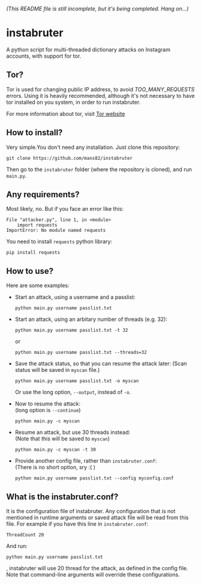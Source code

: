 *(This README file is still incomplete, but it's being completed. Hang on...)*
# instabruter
A python script for multi-threaded dictionary attacks on Instagram accounts, with support for tor.
## Tor?
Tor is used for changing public IP address, to avoid *TOO_MANY_REQUESTS* errors. Using it is heavily recommended, although it's not necessary to have tor installed on you system, in order to run instabruter.

For more information about tor, visit [Tor website](https://torproject.org)
## How to install?
Very simple.You don't need any installation. Just clone this repository:

    git clone https://github.com/mans82/instabruter
Then go to the `instabruter` folder (where the repository is cloned), and run `main.py`.
## Any requirements?
Most likely, no. But if you face an error like this:

    File "attacker.py", line 1, in <module>
        import requests
    ImportError: No module named requests

You need to install `requests` python library:

    pip install requests
## How to use?
Here are some examples:
* Start an attack, using a username and a passlist:

      python main.py username passlist.txt

* Start an attack, using an arbitary number of threads (e.g. 32):

      python main.py username passlist.txt -t 32
  or

      python main.py username passlist.txt --threads=32

* Save the attack status, so that you can resume the attack later:
  (Scan status will be saved in `myscan` file.)

      python main.py username passlist.txt -o myscan
  Or use the long option, `--output`, instead of `-o`.

* Now to resume the attack:  
  (long option is `--continue`)

      python main.py -c myscan

* Resume an attack, but use 30 threads instead:  
  (Note that this will be saved to `myscan`)

      python main.py -c myscan -t 30
* Provide another config file, rather than `instabruter.conf`:  
  (There is no short option, sry :( )

      python main.py username passlist.txt --config myconfig.conf

## What is the instabruter.conf?
It is the configuration file of instabruter. Any configuration that is not mentioned in runtime arguments or saved attack file will be read from this file. For example if you have this line in `instabruter.conf`:

    ThreadCount 20
And run:

    python main.py username passlist.txt
, instabruter will use 20 thread for the attack, as defined in the config file.  
Note that command-line arguments will override these configurations.
